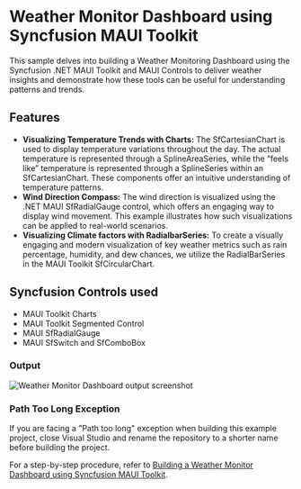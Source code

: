 # Weather Monitor Dashboard using Syncfusion MAUI Toolkit

This sample delves into building a Weather Monitoring Dashboard using the Syncfusion .NET MAUI Toolkit and MAUI Controls to deliver weather insights and demonstrate how these tools can be useful for understanding patterns and trends.

## Features
* **Visualizing Temperature Trends with Charts:** The SfCartesianChart is used to display temperature variations throughout the day. The actual temperature is represented through a SplineAreaSeries, while the “feels like” temperature is represented through a SplineSeries within an SfCartesianChart. These components offer an intuitive understanding of temperature patterns.
* **Wind Direction Compass:** The wind direction is visualized using the .NET MAUI SfRadialGauge control, which offers an engaging way to display wind movement. This example illustrates how such visualizations can be applied to real-world scenarios.
* **Visualizing Climate factors with RadialbarSeries:** To create a visually engaging and modern visualization of key weather metrics such as rain percentage, humidity, and dew chances, we utilize the RadialBarSeries in the MAUI Toolkit SfCircularChart.

## Syncfusion Controls used
* MAUI Toolkit Charts 
* MAUI Toolkit Segmented Control 
* MAUI SfRadialGauge 
* MAUI SfSwitch and SfComboBox

### Output
![Weather Monitor Dashboard output screenshot](https://github.com/user-attachments/assets/be3c9bde-989f-42f7-90e6-8a2b63e50d71)

### Path Too Long Exception

If you are facing a "Path too long" exception when building this example project, close Visual Studio and rename the repository to a shorter name before building the project.

For a step-by-step procedure, refer to [Building a Weather Monitor Dashboard using Syncfusion MAUI Toolkit]().

